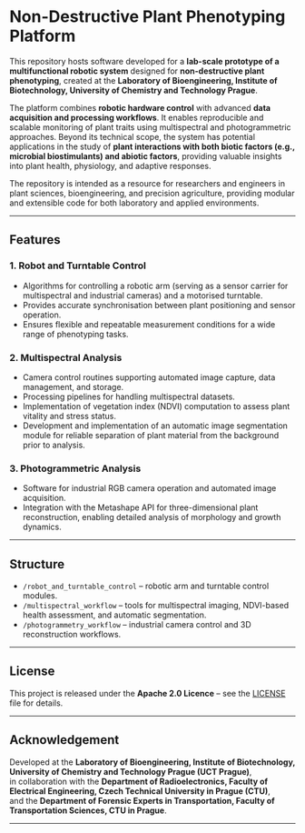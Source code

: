 # Non-Destructive Plant Phenotyping Platform

This repository hosts software developed for a **lab-scale prototype of a multifunctional robotic system** designed for **non-destructive plant phenotyping**, created at the **Laboratory of Bioengineering, Institute of Biotechnology, University of Chemistry and Technology Prague**.  

The platform combines **robotic hardware control** with advanced **data acquisition and processing workflows**. It enables reproducible and scalable monitoring of plant traits using multispectral and photogrammetric approaches. Beyond its technical scope, the system has potential applications in the study of **plant interactions with both biotic factors (e.g., microbial biostimulants) and abiotic factors**, providing valuable insights into plant health, physiology, and adaptive responses.  

The repository is intended as a resource for researchers and engineers in plant sciences, bioengineering, and precision agriculture, providing modular and extensible code for both laboratory and applied environments.  

---

## Features

### 1. Robot and Turntable Control
- Algorithms for controlling a robotic arm (serving as a sensor carrier for multispectral and industrial cameras) and a motorised turntable.  
- Provides accurate synchronisation between plant positioning and sensor operation.  
- Ensures flexible and repeatable measurement conditions for a wide range of phenotyping tasks.  

### 2. Multispectral Analysis
- Camera control routines supporting automated image capture, data management, and storage.  
- Processing pipelines for handling multispectral datasets.  
- Implementation of vegetation index (NDVI) computation to assess plant vitality and stress status.  
- Development and implementation of an automatic image segmentation module for reliable separation of plant material from the background prior to analysis.  

### 3. Photogrammetric Analysis
- Software for industrial RGB camera operation and automated image acquisition.  
- Integration with the Metashape API for three-dimensional plant reconstruction, enabling detailed analysis of morphology and growth dynamics.  

---

## Structure
- `/robot_and_turntable_control` – robotic arm and turntable control modules.  
- `/multispectral_workflow` – tools for multispectral imaging, NDVI-based health assessment, and automatic segmentation.  
- `/photogrammetry_workflow` – industrial camera control and 3D reconstruction workflows.  

---

## License
This project is released under the **Apache 2.0 Licence** – see the [LICENSE](./LICENSE) file for details.  

---

## Acknowledgement
Developed at the **Laboratory of Bioengineering, Institute of Biotechnology, University of Chemistry and Technology Prague (UCT Prague)**,  
in collaboration with the **Department of Radioelectronics, Faculty of Electrical Engineering, Czech Technical University in Prague (CTU)**,  
and the **Department of Forensic Experts in Transportation, Faculty of Transportation Sciences, CTU in Prague**.  

---
